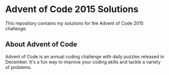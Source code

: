 # Advent of Code 2015 Solutions

This repository contains my solutions for the Advent of Code 2015 challenge.

## About Advent of Code

Advent of Code is an annual coding challenge with daily puzzles released in December. It's a fun way to improve your coding skills and tackle a variety of problems.
